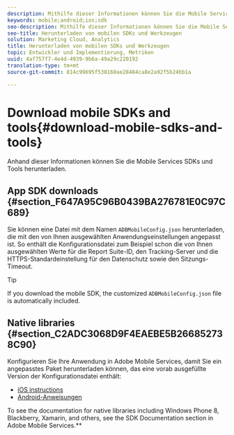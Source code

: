 ```yaml
---
description: Mithilfe dieser Informationen können Sie die Mobile Services-SDKs und die Hilfstools für die Mobile Services-Implementierung herunterladen.
keywords: mobile;android;ios;sdk
seo-description: Mithilfe dieser Informationen können Sie die Mobile Services-SDKs und die Hilfstools für die Mobile Services-Implementierung herunterladen.
seo-title: Herunterladen von mobilen SDKs und Werkzeugen
solution: Marketing Cloud, Analytics
title: Herunterladen von mobilen SDKs und Werkzeugen
topic: Entwickler und Implementierung, Metriken
uuid: 4af757f7-4e4d-4939-9b6a-49a29c220192
translation-type: tm+mt
source-git-commit: 814c99695f538160ae28484ca8e2a92f5b24bb1a

---
```



# Download mobile SDKs and tools{#download-mobile-sdks-and-tools}

Anhand dieser Informationen können Sie die Mobile Services SDKs und Tools herunterladen.

## App SDK downloads {#section_F647A95C96B0439BA276781E0C97C689}

Sie können eine Datei mit dem Namen `ADBMobileConfig.json` herunterladen, die mit den von Ihnen ausgewählten Anwendungseinstellungen angepasst ist. So enthält die Konfigurationsdatei zum Beispiel schon die von Ihnen ausgewählten Werte für die Report Suite-ID, den Tracking-Server und die HTTPS-Standardeinstellung für den Datenschutz sowie den Sitzungs-Timeout.

>[!TIP]
>
>If you download the mobile SDK, the customized `ADBMobileConfig.json` file is automatically included.

## Native libraries {#section_C2ADC3068D9F4EAEBE5B266852738C90}

Konfigurieren Sie Ihre Anwendung in Adobe Mobile Services, damit Sie ein angepasstes Paket herunterladen können, das eine vorab ausgefüllte Version der Konfigurationsdatei enthält:

* [iOS instructions](/help/ios/getting-started/requirements.md)
* [Android-Anweisungen](/help/android/getting-started/requirements.md)

To see the documentation for native libraries including Windows Phone 8, Blackberry, Xamarin, and others, see the SDK Documentation section in Adobe Mobile Services.**[](/help/using/home.md)

